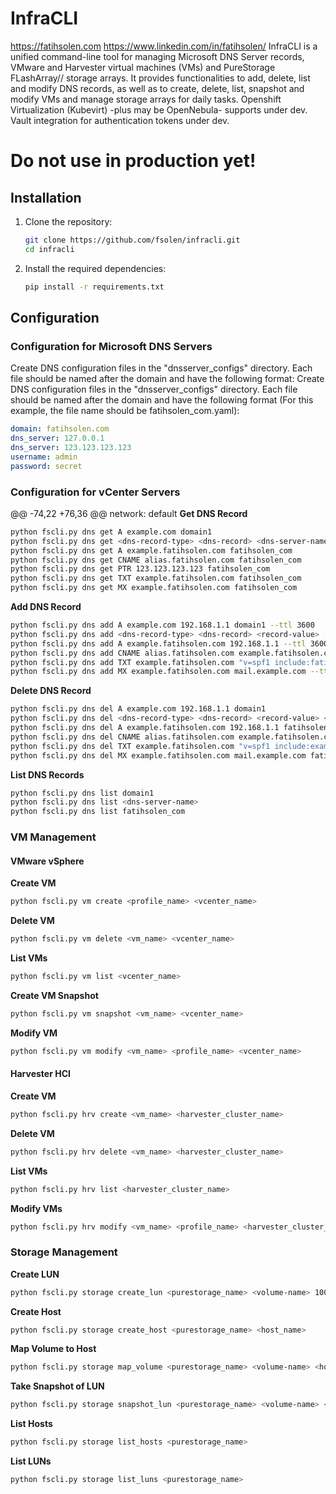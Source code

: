 # InfraCLI
https://fatihsolen.com
https://www.linkedin.com/in/fatihsolen/
InfraCLI is a unified command-line tool for managing Microsoft DNS Server records, VMware and Harvester virtual machines (VMs) and PureStorage FLashArray// storage arrays. It provides functionalities to add, delete, list and modify DNS records, as well as to create, delete, list, snapshot and modify VMs and manage storage arrays for daily tasks. 
Openshift Virtualization (Kubevirt) -plus may be OpenNebula- supports under dev. 
Vault integration for authentication tokens under dev.
#  Do not use in production yet! 
## Installation
1. Clone the repository:
	```sh
	git clone https://github.com/fsolen/infracli.git
	cd infracli
	```
2. Install the required dependencies:
	```sh
	pip install -r requirements.txt
	```
## Configuration

### Configuration for Microsoft DNS Servers

Create DNS configuration files in the "dnsserver_configs" directory. Each file should be named after the domain and have the following format:
Create DNS configuration files in the "dnsserver_configs" directory. Each file should be named after the domain and have the following format (For this example, the file name should be fatihsolen_com.yaml):
```yaml
domain: fatihsolen.com
dns_server: 127.0.0.1
dns_server: 123.123.123.123
username: admin
password: secret
```
### Configuration for vCenter Servers
@@ -74,22 +76,36 @@ network: default
**Get DNS Record**
```sh
python fscli.py dns get A example.com domain1
python fscli.py dns get <dns-record-type> <dns-record> <dns-server-name>
python fscli.py dns get A example.fatihsolen.com fatihsolen_com
python fscli.py dns get CNAME alias.fatihsolen.com fatihsolen_com
python fscli.py dns get PTR 123.123.123.123 fatihsolen_com
python fscli.py dns get TXT example.fatihsolen.com fatihsolen_com
python fscli.py dns get MX example.fatihsolen.com fatihsolen_com
```

**Add DNS Record**
```sh
python fscli.py dns add A example.com 192.168.1.1 domain1 --ttl 3600
python fscli.py dns add <dns-record-type> <dns-record> <record-value> [ttl-value] [priority(only for MX records)] <dns-server-name>
python fscli.py dns add A example.fatihsolen.com 192.168.1.1 --ttl 3600 fatihsolen_com
python fscli.py dns add CNAME alias.fatihsolen.com example.fatihsolen.com --ttl 3600 fatihsolen_com
python fscli.py dns add TXT example.fatihsolen.com "v=spf1 include:fatihsolen.com ~all" --ttl 3600 fatihsolen_com
python fscli.py dns add MX example.fatihsolen.com mail.example.com --ttl 3600 --priority 10 fatihsolen_com
```

**Delete DNS Record**
```sh
python fscli.py dns del A example.com 192.168.1.1 domain1
python fscli.py dns del <dns-record-type> <dns-record> <record-value> <dns-server-name>
python fscli.py dns del A example.fatihsolen.com 192.168.1.1 fatihsolen_com
python fscli.py dns del CNAME alias.fatihsolen.com example.fatihsolen.com fatihsolen_com
python fscli.py dns del TXT example.fatihsolen.com "v=spf1 include:example.com ~all" fatihsolen_com
python fscli.py dns del MX example.fatihsolen.com mail.example.com fatihsolen_com
```

**List DNS Records**
```sh
python fscli.py dns list domain1
python fscli.py dns list <dns-server-name>
python fscli.py dns list fatihsolen_com
```

### VM Management
#### VMware vSphere
**Create VM**
```sh
python fscli.py vm create <profile_name> <vcenter_name>
```
**Delete VM**
```sh
python fscli.py vm delete <vm_name> <vcenter_name>
```
**List VMs**
```sh
python fscli.py vm list <vcenter_name>
```
**Create VM Snapshot**
```sh
python fscli.py vm snapshot <vm_name> <vcenter_name>
```
**Modify VM**
```sh
python fscli.py vm modify <vm_name> <profile_name> <vcenter_name>
```
#### Harvester HCI
**Create VM**
```sh
python fscli.py hrv create <vm_name> <harvester_cluster_name>
```
**Delete VM**
```sh
python fscli.py hrv delete <vm_name> <harvester_cluster_name>
```
**List VMs**
```sh
python fscli.py hrv list <harvester_cluster_name>
```
**Modify VMs**
```sh
python fscli.py hrv modify <vm_name> <profile_name> <harvester_cluster_name>
```
### Storage Management
**Create LUN**
```sh
python fscli.py storage create_lun <purestorage_name> <volume-name> 100G
```
**Create Host**
```sh
python fscli.py storage create_host <purestorage_name> <host_name>
```
**Map Volume to Host**
```sh
python fscli.py storage map_volume <purestorage_name> <volume-name> <host_name>
```
**Take Snapshot of LUN**
```sh
python fscli.py storage snapshot_lun <purestorage_name> <volume-name> <snapshot-name>
```
**List Hosts**
```sh
python fscli.py storage list_hosts <purestorage_name>
```
**List LUNs**
```sh
python fscli.py storage list_luns <purestorage_name>
```

